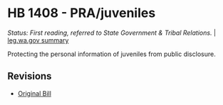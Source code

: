 # HB 1408 - PRA/juveniles
*Status: First reading, referred to State Government & Tribal Relations.* | [leg.wa.gov summary](https://app.leg.wa.gov/billsummary?BillNumber=1408&Year=2021)

Protecting the personal information of juveniles from public disclosure.

## Revisions
* [Original Bill](1/)